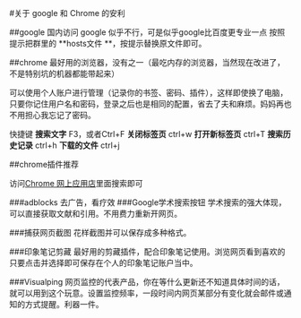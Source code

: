 #关于 google 和 Chrome 的安利

##google 
国内访问 google 似乎不行，可是似乎google比百度更专业一点
按照提示把群里的 **hosts文件 **，按提示替换原文件即可。

##chrome
最好用的浏览器，没有之一（最吃内存的浏览器，当然现在改进了，不是特别坑的机器都能带起来）

可以使用个人账户进行管理（记录你的书签、密码、插件），这样即使换了电脑，只要你记住用户名和密码，登录之后也是相同的配置，省去了夫和麻烦。妈妈再也不用担心我忘记了密码。


快捷键
**搜索文字** F3，或者Ctrl+F
**关闭标签页** ctrl+w
**打开新标签页** ctrl+T
**搜索历史记录** ctrl+h
**下载的文件** ctrl+j

##chrome插件推荐

访问[Chrome 网上应用店](https://chrome.google.com/webstore/category/apps?utm_source=chrome-ntp-icon)里面搜索即可

###adblocks 去广告，看疗效
###Google学术搜索按钮 学术搜索的强大体现，可以直接获取文献和引用。不用费力重新开网页。

###捕获网页截图 花样截图并可以保存成多种格式。

###印象笔记剪藏 最好用的剪藏插件，配合印象笔记使用。浏览网页看到喜欢的只要点击并选择即可保存在个人的印象笔记账户当中。

###Visualping 网页监控的代表产品，你在等什么更新还不知道具体时间的话，就可以用到这个玩意。设置监控频率，一段时间内网页某部分有变化就会邮件或通知的方式提醒。利器一件。

